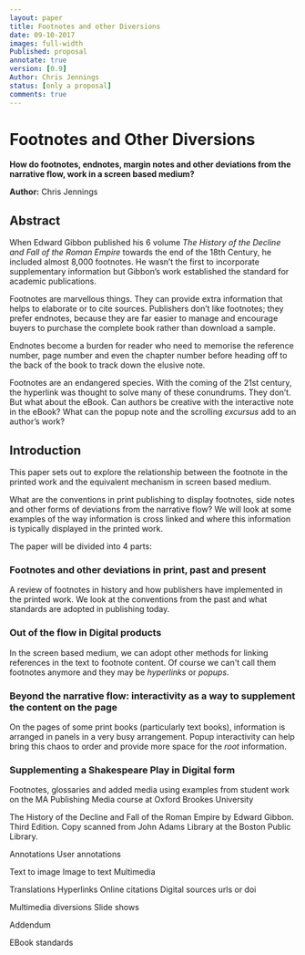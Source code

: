 ```yaml
---
layout: paper
title: Footnotes and other Diversions
date: 09-10-2017
images: full-width
Published: proposal
annotate: true
version: [0.9]
Author: Chris Jennings
status: [only a proposal]
comments: true
---
```

# Footnotes and Other Diversions
**How do footnotes, endnotes, margin notes and other deviations from the narrative flow, work in a screen based medium?**

**Author:** Chris Jennings

## Abstract
When Edward Gibbon published his 6 volume *The History of the Decline and Fall of the Roman Empire* towards the end of the 18th Century, he included almost  8,000 footnotes. He wasn’t the first to incorporate supplementary information but Gibbon’s work established the standard for academic publications.

Footnotes are marvellous things. They can provide extra information that helps to elaborate or to cite sources. Publishers don’t like footnotes;  they prefer endnotes, because they are far easier to manage and encourage buyers to purchase the complete book rather than download a sample.

Endnotes become a burden for reader who need to memorise the reference number, page number and even the chapter number before heading off to the back of the book to track down the elusive note.

Footnotes are an endangered species. With the coming of the 21st century, the hyperlink was thought to solve many of these conundrums. They don’t. But  what about the eBook. Can authors be creative with the interactive note in the eBook? What can the  popup note and the scrolling *excursus* add to an author’s work?

## Introduction
This paper sets out to explore the relationship between the footnote in the printed work and the equivalent mechanism in screen based medium.

What are the conventions in print publishing to display footnotes, side notes and other forms of deviations from the narrative flow? We will look at some examples of the way information is cross linked and where this information is  typically displayed in the printed work.

The paper will be divided into 4 parts:

### Footnotes and other deviations in print, past and present
A review of footnotes in history and how publishers have implemented in the printed work. We look at the conventions from the past and what standards are adopted in publishing today.

### Out of the flow in Digital products
In the screen based medium, we can adopt other methods for linking references in the text to footnote content. Of course we can't call them footnotes anymore and they may be _hyperlinks_ or _popups_.

### Beyond the narrative flow: interactivity as a way to supplement the content on the page
On the pages of some print books (particularly text books), information is arranged in panels in a very busy arrangement. Popup interactivity can help bring this chaos to order and provide more space for the _root_ information.

### Supplementing a Shakespeare Play in Digital form
Footnotes, glossaries and added media using examples from student work on the MA Publishing Media course at Oxford Brookes University




The History of the Decline and Fall of the Roman Empire by Edward Gibbon. Third Edition. Copy scanned from John Adams Library at the Boston Public Library.

Annotations
User annotations

Text to image
Image to text
Multimedia

Translations
Hyperlinks
Online citations
Digital sources urls or doi

Multimedia diversions
Slide shows

Addendum

EBook standards
